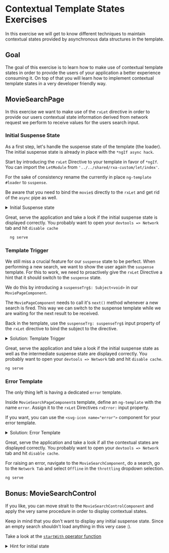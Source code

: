 # Contextual Template States Exercises

In this exercise we will get to know different techniques to maintain contextual states provided by asynchronous data
structures in the template.

## Goal

The goal of this exercise is to learn how to make use of contextual template states in order to provide the users of your
application a better experience consuming it. On top of that you will learn how to implement contextual template states
in a very developer friendly way.

## MovieSearchPage

In this exercise we want to make use of the `rxLet` directive in order to provide our users contextual state information
derived from network request we perform to receive values for the users search input.

### Initial Suspense State

As a first step, let's handle the suspense state of the template (the loader). 
The initial suspense state is already in place with the `*ngIf async hack`.  

Start by introducing the `rxLet` Directive to your template in favor of `*ngIf`.   
You can import the `LetModule` from `'../../shared/rxa-custom/let/index'`.

For the sake of consistency rename the currently in place `ng-template #loader` to `suspense`.

Be aware that you need to bind the `movie$` directly to the `rxLet` and get rid of the `async` pipe as well.

<details>
  <summary>Initial Suspense state</summary>

```html
<!--movie-search-page.component.html-->

<ng-container *rxLet="movies$; let movies; rxSuspense: suspense; rxError: error; suspenseTrg: suspenseTrg$">

    <!-- the template-->
  
</ng-container>

<ng-template #suspense>
  <div class="loader"></div>
</ng-template>


```

</details>

Great, serve the application and take a look if the initial suspense state is displayed correctly.
You probably want to open your `devtools => Network` tab and hit `disable cache`

```bash
  ng serve
```

### Template Trigger

We still miss a crucial feature for our `suspense` state to be perfect. When performing a new search, we want to show
the user again the `suspense` template.
For this to work, we need to proactively give the `rxLet` Directive a hint that it should switch to the `suspense`
state.  

We do this by introducing a `suspenseTrg$: Subject<void>` in our `MoviePageComponent`.

The `MoviePageComponent` needs to call it's `next()` method whenever a new search is fired. This way we can switch to
the suspense template while we are waiting for the next result to be received.

Back in the template, use the `suspenseTrg: suspenseTrg$` input property of the `rxLet` directive to bind the subject to
the directive.

<details>
  <summary>Solution: Template Trigger</summary>

```ts

readonly suspenseTrg$ = new Subject<void>();

// in onInit

this.movies$ = this.activatedRoute.params.pipe(
        switchMap((params) => {
          // call the suspenseTrg when getting new route params
          this.suspenseTrg$.next();
          return this.movieService.searchMovies(params.query);
        })
);

```

```html
<!--movie-search-page.component.html-->

<ng-container *rxLet="movies$; let movies; rxSuspense: suspense; suspenseTrg: suspenseTrg$">

</ng-container>
```

</details>

Great, serve the application and take a look if the initial suspense state as well as the intermediate suspense state are
displayed correctly. You probably want to open your `devtools => Network` tab and hit `disable cache`.

```bash
ng serve
```

### Error Template

The only thing left is having a dedicated `error` template.

Inside `MovieSearchPageComponent`s template, define an `ng-template` with the name `error`.
Assign it to the `rxLet` Directives `rxError:` input property.

If you want, you can use the `<svg-icon name="error">` component for your error template.

<details>
  <summary>Solution: Error Template</summary>

```html
<!--movie-search-page.component.html-->

<ng-container *rxLet="movies$; let movies; rxError: error; rxSuspense: suspense; suspenseTrg: suspenseTrg$">

</ng-container>

<ng-template #error>
  <h2>An error occurred</h2>
  <div>
    <svg-icon name="error" size="350px"></svg-icon></div>
</ng-template>
```

</details>

Great, serve the application and take a look if all the contextual states are
displayed correctly. You probably want to open your `devtools => Network` tab and hit `disable cache`.

For raising an error, navigate to the `MovieSearchComponent`, do a search, go to the `Network Tab` and select `Offline` in 
the `throttling` dropdown selection.

```bash
ng serve
```


## Bonus: MovieSearchControl

If you like, you can move strait to the `MovieSearchControlComponent` and apply the very same procedure in order to
display contextual states.

Keep in mind that you don't want to display any initial suspense state. Since an empty search shouldn't load anything
in this very case :).

Take a look at the [`startWith` operator function](https://rxjs.dev/api/operators/startWith)

<details>
    <summary>Hint for initial state</summary>

```ts
movies$ = this.searchTerm$.pipe(
    switchMap((term) => {
      // if term, trigger suspense state & return movieSearch with term
      // else return of([])
    }),
    startWith([])
  );
```

</details>

